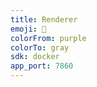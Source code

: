 ```yaml
---
title: Renderer
emoji: 🚀
colorFrom: purple
colorTo: gray
sdk: docker
app_port: 7860
---
```

